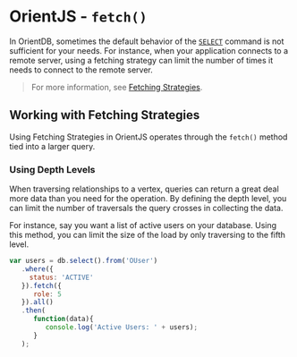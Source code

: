 # OrientJS - `fetch()`

In OrientDB, sometimes the default behavior of the [`SELECT`](SQL-Query.md) command is not sufficient for your needs.  For instance, when your application connects to a remote server, using a fetching strategy can limit the number of times it needs to connect to the remote server.

>For more information, see [Fetching Strategies](Fetching-Strategies.md).


## Working with Fetching Strategies

Using Fetching Strategies in OrientJS operates through the `fetch()` method tied into a larger query.

### Using Depth Levels

When traversing relationships to a vertex, queries can return a great deal more data than you need for the operation.  By defining the depth level, you can limit the number of traversals the query crosses in collecting the data.

For instance, say you want a list of active users on your database.  Using this method, you can limit the size of the load by only traversing to the fifth level.

```js
var users = db.select().from('OUser')
   .where({
     status: 'ACTIVE'
   }).fetch({
      role: 5
   }).all()
   .then(
      function(data){
         console.log('Active Users: ' + users);
      }
   );
```



